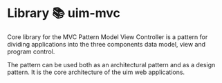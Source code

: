 # Library 📚 uim-mvc
Core library for the MVC Pattern
Model View Controller is a pattern for dividing applications into the three components data model, view and program control. 

The pattern can be used both as an architectural pattern and as a design pattern.  It is the core architecture of the uim web applications.
